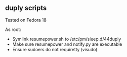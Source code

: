 duply scripts
---

Tested on Fedora 18

As root:
- Symlink resumepower.sh to /etc/pm/sleep.d/44duply
- Make sure resumepower and notify.py are executable
- Ensure sudoers do not requiretty (visudo)